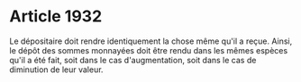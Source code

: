 # Article 1932

Le dépositaire doit rendre identiquement la chose même qu'il a reçue.   Ainsi, le dépôt des sommes monnayées doit être rendu dans les mêmes espèces qu'il a été fait, soit dans le cas d'augmentation, soit dans le cas de diminution de leur valeur.